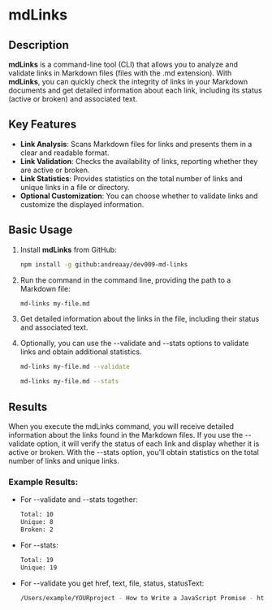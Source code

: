 # mdLinks

## Description

**mdLinks** is a command-line tool (CLI) that allows you to analyze and validate links in Markdown files (files with the .md extension). With **mdLinks**, you can quickly check the integrity of links in your Markdown documents and get detailed information about each link, including its status (active or broken) and associated text.

## Key Features

- **Link Analysis**: Scans Markdown files for links and presents them in a clear and readable format.
- **Link Validation**: Checks the availability of links, reporting whether they are active or broken.
- **Link Statistics**: Provides statistics on the total number of links and unique links in a file or directory.
- **Optional Customization**: You can choose whether to validate links and customize the displayed information.

## Basic Usage

1. Install **mdLinks** from GitHub:

   ```bash
   npm install -g github:andreaay/dev009-md-links

2. Run the command in the command line, providing the path to a Markdown file:

   ```bash
   md-links my-file.md

3. Get detailed information about the links in the file, including their status and associated text.

4. Optionally, you can use the --validate and --stats options to validate links and obtain additional statistics.

   ```bash
   md-links my-file.md --validate
   
   md-links my-file.md --stats

## Results

When you execute the mdLinks command, you will receive detailed information about the links found in the Markdown files.
If you use the --validate option, it will verify the status of each link and display whether it is active or broken.
With the --stats option, you'll obtain statistics on the total number of links and unique links.

### Example Results:

* For --validate and --stats together:

    ```bash
    Total: 10
    Unique: 8
    Broken: 2

* For --stats: 

    ```bash
    Total: 19
    Unique: 19


* For --validate  you get href, text, file, status, statusText:
  
    ```bash
    /Users/example/YOURproject - How to Write a JavaScript Promise - https://www.freecodecamp.org - ok - 200


  




